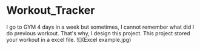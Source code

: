 # Workout_Tracker
I go to GYM 4 days in a week but sometimes, I cannot remember what did I do previous workout. That's why, I design this project. 
This project stored your workout in a excel file.
 ![](Excel example.jpg)
